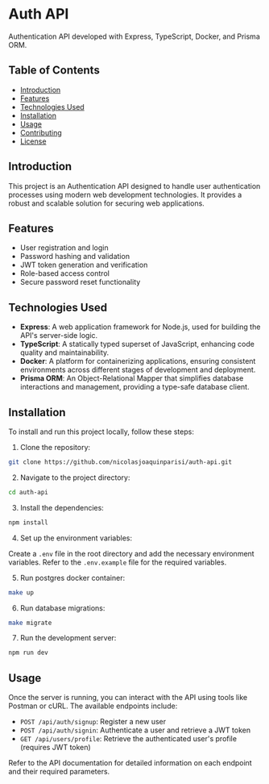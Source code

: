 # Auth API

Authentication API developed with Express, TypeScript, Docker, and Prisma ORM.

## Table of Contents

- [Introduction](#introduction)
- [Features](#features)
- [Technologies Used](#technologies-used)
- [Installation](#installation)
- [Usage](#usage)
- [Contributing](#contributing)
- [License](#license)

## Introduction

This project is an Authentication API designed to handle user authentication processes using modern web development technologies. It provides a robust and scalable solution for securing web applications.

## Features

- User registration and login
- Password hashing and validation
- JWT token generation and verification
- Role-based access control
- Secure password reset functionality

## Technologies Used

- **Express**: A web application framework for Node.js, used for building the API's server-side logic.
- **TypeScript**: A statically typed superset of JavaScript, enhancing code quality and maintainability.
- **Docker**: A platform for containerizing applications, ensuring consistent environments across different stages of development and deployment.
- **Prisma ORM**: An Object-Relational Mapper that simplifies database interactions and management, providing a type-safe database client.

## Installation

To install and run this project locally, follow these steps:

1. Clone the repository:

```bash
git clone https://github.com/nicolasjoaquinparisi/auth-api.git
```

2. Navigate to the project directory:

```bash
cd auth-api
```

3. Install the dependencies:

```bash
npm install
```

4. Set up the environment variables:

Create a `.env` file in the root directory and add the necessary environment variables. Refer to the `.env.example` file for the required variables.


5. Run postgres docker container:

```bash
make up
```

6. Run database migrations:

```bash
make migrate
```

7. Run the development server:

```bash
npm run dev
```

## Usage

Once the server is running, you can interact with the API using tools like Postman or cURL. The available endpoints include:

- `POST /api/auth/signup`: Register a new user
- `POST /api/auth/signin`: Authenticate a user and retrieve a JWT token
- `GET /api/users/profile`: Retrieve the authenticated user's profile (requires JWT token)

Refer to the API documentation for detailed information on each endpoint and their required parameters.
